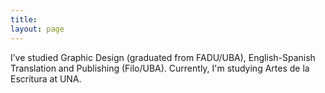 ```yaml
---
title:
layout: page
---
```


I’ve studied Graphic Design (graduated from FADU&shy;/UBA), English&shy;-Spanish Translation and Publishing (Filo&shy;/UBA). Currently, I'm studying Artes de la Escritura at UNA.
